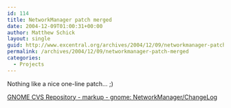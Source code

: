 ```yaml
---
id: 114
title: NetworkManager patch merged
date: 2004-12-09T01:00:31+00:00
author: Matthew Schick
layout: single
guid: http://www.excentral.org/archives/2004/12/09/networkmanager-patch-merged/
permalink: /archives/2004/12/09/networkmanager-patch-merged
categories:
  - Projects
---
```

Nothing like a nice one-line patch... ;)

<a href="http://cvs.gnome.org/viewcvs/NetworkManager/ChangeLog?rev=1.208&view=markup">GNOME CVS Repository - markup - gnome: NetworkManager/ChangeLog</a>
